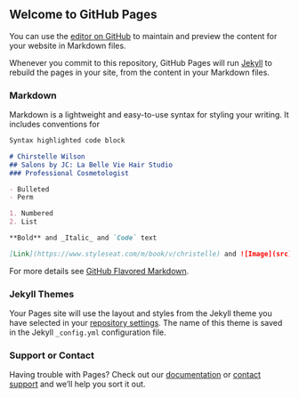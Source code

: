 ## Welcome to GitHub Pages

You can use the [editor on GitHub](https://github.com/aptgildas/La-belle-Vie-Hair-Salon/edit/master/README.md) to maintain and preview the content for your website in Markdown files.

Whenever you commit to this repository, GitHub Pages will run [Jekyll](https://jekyllrb.com/) to rebuild the pages in your site, from the content in your Markdown files.

### Markdown

Markdown is a lightweight and easy-to-use syntax for styling your writing. It includes conventions for

```markdown
Syntax highlighted code block

# Chirstelle Wilson 
## Salons by JC: La Belle Vie Hair Studio
### Professional Cosmetologist

- Bulleted
- Perm

1. Numbered
2. List

**Bold** and _Italic_ and `Code` text

[Link](https://www.styleseat.com/m/book/v/christelle) and ![Image](src)
```

For more details see [GitHub Flavored Markdown](https://guides.github.com/features/mastering-markdown/).

### Jekyll Themes

Your Pages site will use the layout and styles from the Jekyll theme you have selected in your [repository settings](https://github.com/aptgildas/La-belle-Vie-Hair-Salon/settings). The name of this theme is saved in the Jekyll `_config.yml` configuration file.

### Support or Contact

Having trouble with Pages? Check out our [documentation](https://help.github.com/categories/github-pages-basics/) or [contact support](https://github.com/contact) and we’ll help you sort it out.
